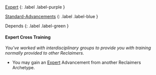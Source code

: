 
[Expert](Game/Expert-List)
{: .label .label-purple }

[Standard-Advancements](Game/Standard-Advancements)
{: .label .label-blue }

Depends
{: .label .label-green }
#### Expert Cross Training
*You've worked with interdisciplinary groups to provide you with training normally provided to other Reclaimers.*
* You may gain an [Expert](Game/Progress#Expert) Advancement from another Reclaimers Archetype.

